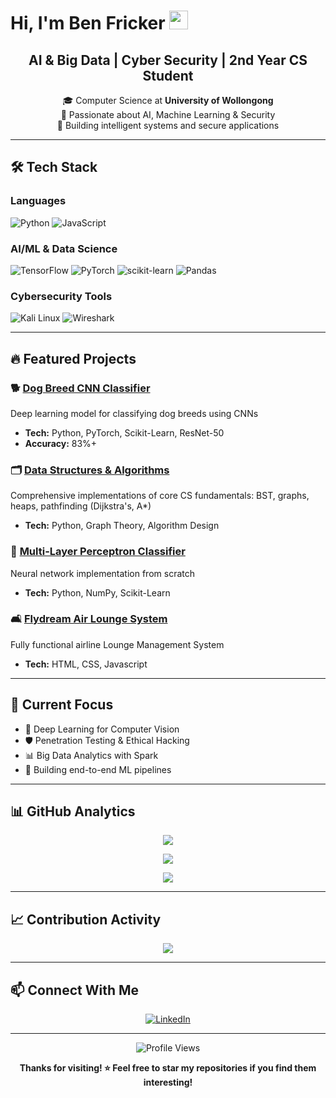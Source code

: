 # Hi, I'm Ben Fricker <img src="https://media.giphy.com/media/WFZvB7VIXBgiz3oDXE/giphy.gif" width="30">

<div align="center">

## **AI & Big Data | Cyber Security | 2nd Year CS Student** 

🎓 Computer Science at **University of Wollongong**  
🔐 Passionate about AI, Machine Learning & Security  
🚀 Building intelligent systems and secure applications

</div>

---

## 🛠️ Tech Stack

### Languages
![Python](https://img.shields.io/badge/Python-3776AB?style=for-the-badge&logo=python&logoColor=white)
![JavaScript](https://img.shields.io/badge/JavaScript-F7DF1E?style=for-the-badge&logo=javascript&logoColor=black)

### AI/ML & Data Science
![TensorFlow](https://img.shields.io/badge/TensorFlow-FF6F00?style=for-the-badge&logo=tensorflow&logoColor=white)
![PyTorch](https://img.shields.io/badge/PyTorch-EE4C2C?style=for-the-badge&logo=pytorch&logoColor=white)
![scikit-learn](https://img.shields.io/badge/scikit--learn-F7931E?style=for-the-badge&logo=scikit-learn&logoColor=white)
![Pandas](https://img.shields.io/badge/Pandas-150458?style=for-the-badge&logo=pandas&logoColor=white)

### Cybersecurity Tools
![Kali Linux](https://img.shields.io/badge/Kali_Linux-557C94?style=for-the-badge&logo=kalilinux&logoColor=white)
![Wireshark](https://img.shields.io/badge/Wireshark-1679A7?style=for-the-badge&logo=wireshark&logoColor=white)

---

## 🔥 Featured Projects

### 🐕 [Dog Breed CNN Classifier](https://github.com/BenFricker/dog-breed-cnn-classifier)
Deep learning model for classifying dog breeds using CNNs
- **Tech:** Python, PyTorch, Scikit-Learn, ResNet-50
- **Accuracy:** 83%+

### 🗂️ [Data Structures & Algorithms](https://github.com/BenFricker/data-structures-algorithms-python)
Comprehensive implementations of core CS fundamentals: BST, graphs, heaps, pathfinding (Dijkstra's, A*)
- **Tech:** Python, Graph Theory, Algorithm Design

### 🧠 [Multi-Layer Perceptron Classifier](https://github.com/BenFricker/Multi-Layer-Perceptron-Classifier)
Neural network implementation from scratch
- **Tech:** Python, NumPy, Scikit-Learn

### 🛋️ [Flydream Air Lounge System](https://github.com/BenFricker/flydream-air-lounge-system)
Fully functional airline Lounge Management System
- **Tech:** HTML, CSS, Javascript


---

## 🎯 Current Focus

- 🔬 Deep Learning for Computer Vision
- 🛡️ Penetration Testing & Ethical Hacking
- 📊 Big Data Analytics with Spark
- 🤖 Building end-to-end ML pipelines

---

## 📊 GitHub Analytics

<div align="center">
  
![](https://github-readme-stats.vercel.app/api?username=BenFricker&show_icons=true&theme=tokyonight&hide_border=true&include_all_commits=true&count_private=true)

![](https://github-readme-streak-stats.herokuapp.com/?user=BenFricker&theme=tokyonight&hide_border=true)

</div>

<div align="center">

![](https://github-readme-stats.vercel.app/api/top-langs/?username=BenFricker&layout=compact&theme=tokyonight&hide_border=true&langs_count=8)

</div>

---

## 📈 Contribution Activity

<div align="center">
  
![](https://github-readme-activity-graph.vercel.app/graph?username=BenFricker&theme=tokyo-night&hide_border=true)

</div>

---

## 📫 Connect With Me

<div align="center">

[![LinkedIn](https://img.shields.io/badge/LinkedIn-0077B5?style=for-the-badge&logo=linkedin&logoColor=white)](https://www.linkedin.com/in/benfricker/)

</div>

---

<div align="center">
  
![Profile Views](https://komarev.com/ghpvc/?username=BenFricker&color=blueviolet&style=flat-square&label=Profile+Views)

**Thanks for visiting! ⭐ Feel free to star my repositories if you find them interesting!**

</div>
